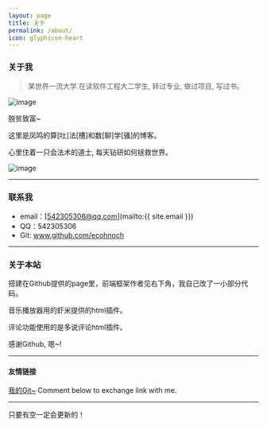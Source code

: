 ```yaml
---
layout: page
title: 关于
permalink: /about/
icon: glyphicon-heart
---
```


### 关于我

> 某世界一流大学.在读软件工程大二学生, 转过专业, 做过项目, 写过书。

![image](http://img0.ph.126.net/EziqPnzXfAO-wqfgDLnmJg==/6631844020908643068.jpg)

脱贫致富~

这里是凤鸣的算[吐]法[槽]和数[聊]学[骚]的博客。

心里住着一只会法术的道士, 每天钻研如何拯救世界。

![image](http://img0.ph.126.net/k6N0fuFch9BosNOr2xWWwA==/6631639511748965352.jpeg)

---

### 联系我

* email：[542305306@qq.com](mailto:{{ site.email }})
* QQ：542305306
* Git: www.github.com/ecohnoch
---

### 关于本站   

搭建在Github提供的page里，前端框架作者见右下角，我自己改了一小部分代码。

音乐播放器用的虾米提供的html插件。

评论功能使用的是多说评论html插件。

感谢Github, 嗯~!

---

#### 友情链接

[我的Git~](www.github.com/ecohnoch)
Comment below to exchange link with me.  

---

只要有空一定会更新的！
